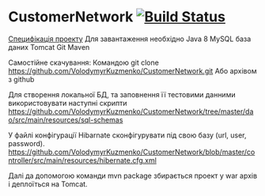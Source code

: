 # CustomerNetwork [![Build Status](https://travis-ci.org/VolodymyrKuzmenko/CustomerNetwork.svg?branch=master)](https://travis-ci.org/VolodymyrKuzmenko/CustomerNetwork)
[Специфікація проекту](https://github.com/VolodymyrKuzmenko/CustomerNetwork/wiki) 
Для завантаження необхідно 
Java 8
MySQL база даних
Tomcat
Git
Maven

Самостійне скачування:
Командою git clone https://github.com/VolodymyrKuzmenko/CustomerNetwork.git
Або архівом з github

Для створення локальної БД, та заповнення її тестовими данними використовувати наступні скрипти
https://github.com/VolodymyrKuzmenko/CustomerNetwork/tree/master/dao/src/main/resources/sql-schemas

У файлі конфігурації Hibarnate сконфігурувати під свою базу (url, user, password).
https://github.com/VolodymyrKuzmenko/CustomerNetwork/blob/master/controller/src/main/resources/hibernate.cfg.xml

Далі да допомогою команди mvn package збирається проект у war архів і деплоїться на Tomcat.


